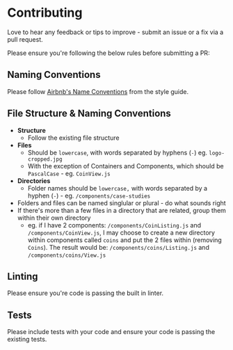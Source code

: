 # Contributing

Love to hear any feedback or tips to improve - submit an issue or a fix via a pull request.

Please ensure you're following the below rules before submitting a PR:

## Naming Conventions

Please follow [Airbnb's Name Conventions](https://github.com/airbnb/javascript#naming-conventions) from the style guide.

## File Structure & Naming Conventions

- __Structure__
  - Follow the existing file structure
- __Files__
  - Should be `lowercase`, with words separated by hyphens (`-`) eg. `logo-cropped.jpg`
  - With the exception of Containers and Components, which should be `PascalCase` - eg. `CoinView.js`
- __Directories__
  - Folder names should be `lowercase,` with words separated by a hyphen (`-`) - eg. `/components/case-studies`
- Folders and files can be named singlular or plural - do what sounds right
- If there's more than a few files in a directory that are related, group them within their own directory
  - eg. if I have 2 components: `/components/CoinListing.js` and `/components/CoinView.js`, I may choose to create a new directory within components called `coins` and put the 2 files within (removing `Coins`). The result would be: `/components/coins/Listing.js` and `/components/coins/View.js`

## Linting

Please ensure you're code is passing the built in linter.

## Tests

Please include tests with your code and ensure your code is passing the existing tests.
